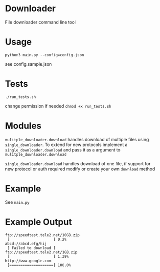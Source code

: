 # Downloader
File downloader command line tool

# Usage
`python3 main.py --config=config.json`

see config.sample.json 


# Tests
`./run_tests.sh` 

change permission if needed `chmod +x run_tests.sh`

# Modules

`mulitple_downloader.download` handles download of multiple files using `single_downloader`. To extend for new protocols implement a `single_downloader.download` and pass it as a argument to `mulitple_downloader.download`

`single_downloader.download` handles download of one file, if support for new protocol or auth required modify or create your own `download` method

# Example

See `main.py`

# Example Output 

```
ftp://speedtest.tele2.net/10GB.zip
 [                    ] 0.2%
abcd://abcd.efg/hij
 [ Failed to download ]
ftp://speedtest.tele2.net/1GB.zip
 [                    ] 1.39%
http://www.google.com
 [====================] 100.0%
 ```
